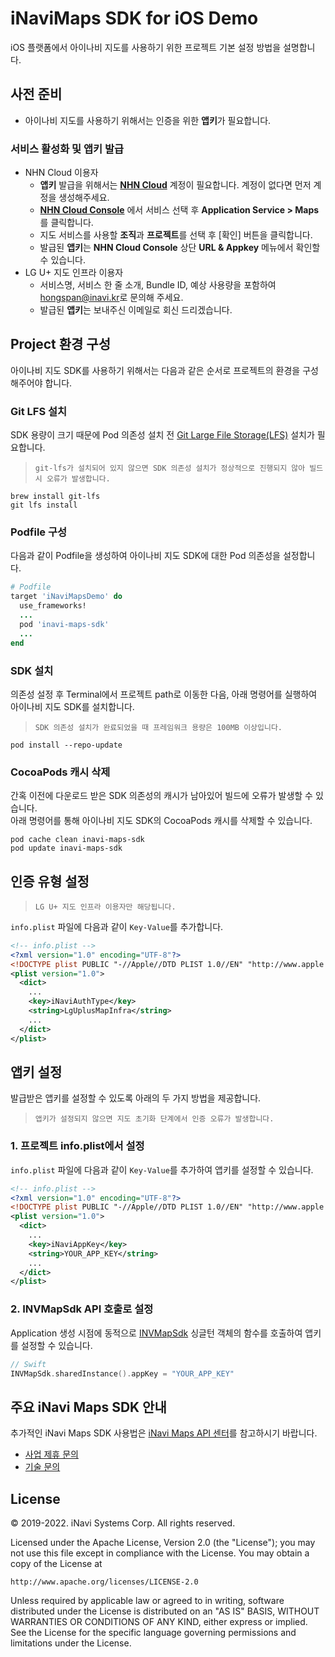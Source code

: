 # iNaviMaps SDK for iOS Demo
iOS 플랫폼에서 아이나비 지도를 사용하기 위한 프로젝트 기본 설정 방법을 설명합니다.

## 사전 준비
- 아이나비 지도를 사용하기 위해서는 인증을 위한 **앱키**가 필요합니다.

### 서비스 활성화 및 앱키 발급
- NHN Cloud 이용자
  - **앱키** 발급을 위해서는 **[NHN Cloud](https://www.toast.com/kr)** 계정이 필요합니다. 계정이 없다면 먼저 계정을 생성해주세요.
  - **[NHN Cloud Console](https://console.toast.com/)** 에서 서비스 선택 후 **Application Service > Maps**를 클릭합니다.
  - 지도 서비스를 사용할 **조직**과 **프로젝트**를 선택 후 [확인] 버튼을 클릭합니다.
  - 발급된 **앱키**는 **NHN Cloud Console** 상단 **URL & Appkey** 메뉴에서 확인할 수 있습니다.
- LG U+ 지도 인프라 이용자
  - 서비스명, 서비스 한 줄 소개, Bundle ID, 예상 사용량을 포함하여 [hongspan@inavi.kr](mailto:hongspan@inavi.kr)로 문의해 주세요.
  - 발급된 **앱키**는 보내주신 이메일로 회신 드리겠습니다.


## Project 환경 구성
아이나비 지도 SDK를 사용하기 위해서는 다음과 같은 순서로 프로젝트의 환경을 구성해주어야 합니다.

### Git LFS 설치
SDK 용량이 크기 때문에 Pod 의존성 설치 전 [Git Large File Storage(LFS)](https://git-lfs.github.com/) 설치가 필요합니다.
> `git-lfs가 설치되어 있지 않으면 SDK 의존성 설치가 정상적으로 진행되지 않아 빌드 시 오류가 발생합니다.`

```
brew install git-lfs
git lfs install
```

### Podfile 구성
다음과 같이 Podfile을 생성하여 아이나비 지도 SDK에 대한 Pod 의존성을 설정합니다.

```ruby
# Podfile
target 'iNaviMapsDemo' do
  use_frameworks!
  ...
  pod 'inavi-maps-sdk'
  ...
end
```

### SDK 설치
의존성 설정 후 Terminal에서 프로젝트 path로 이동한 다음, 아래 명령어를 실행하여 아이나비 지도 SDK를 설치합니다.
> `SDK 의존성 설치가 완료되었을 때 프레임워크 용량은 100MB 이상입니다.`
```
pod install --repo-update
```

### CocoaPods 캐시 삭제
간혹 이전에 다운로드 받은 SDK 의존성의 캐시가 남아있어 빌드에 오류가 발생할 수 있습니다.\
아래 명령어를 통해 아이나비 지도 SDK의 CocoaPods 캐시를 삭제할 수 있습니다.
```
pod cache clean inavi-maps-sdk
pod update inavi-maps-sdk
```


## 인증 유형 설정
> `LG U+ 지도 인프라 이용자만 해당됩니다.`

`info.plist` 파일에 다음과 같이 `Key-Value`를 추가합니다.
```xml
<!-- info.plist -->
<?xml version="1.0" encoding="UTF-8"?>
<!DOCTYPE plist PUBLIC "-//Apple//DTD PLIST 1.0//EN" "http://www.apple.com/DTDs/PropertyList-1.0.dtd">
<plist version="1.0">
  <dict>
    ...
    <key>iNaviAuthType</key>
    <string>LgUplusMapInfra</string>
    ...
  </dict>
</plist>
```


## 앱키 설정
발급받은 앱키를 설정할 수 있도록 아래의 두 가지 방법을 제공합니다. 

> `앱키가 설정되지 않으면 지도 초기화 단계에서 인증 오류가 발생합니다.`

### 1. 프로젝트 info.plist에서 설정
`info.plist` 파일에 다음과 같이 `Key-Value`를 추가하여 앱키를 설정할 수 있습니다.
```xml
<!-- info.plist -->
<?xml version="1.0" encoding="UTF-8"?>
<!DOCTYPE plist PUBLIC "-//Apple//DTD PLIST 1.0//EN" "http://www.apple.com/DTDs/PropertyList-1.0.dtd">
<plist version="1.0">
  <dict>
    ...
    <key>iNaviAppKey</key>
    <string>YOUR_APP_KEY</string>
    ...
  </dict>
</plist>
```

### 2. INVMapSdk API 호출로 설정
Application 생성 시점에 동적으로 [INVMapSdk](https://inavi-systems.github.io/inavi-maps-sdk-reference/ios/Classes/INVMapSdk.html) 싱글턴 객체의 함수를 호출하여 앱키를 설정할 수 있습니다.

```swift
// Swift
INVMapSdk.sharedInstance().appKey = "YOUR_APP_KEY"
```

## 주요 iNavi Maps SDK 안내
추가적인 iNavi Maps SDK 사용법은 [iNavi Maps API 센터](http://imapsapi.inavi.com/)를 참고하시기 바랍니다.
- [사업 제휴 문의](mailto:hongspan@inavi.kr)
- [기술 문의](mailto:abskl@inavi.kr)


## License
© 2019-2022. iNavi Systems Corp. All rights reserved.

Licensed under the Apache License, Version 2.0 (the "License");
you may not use this file except in compliance with the License.
You may obtain a copy of the License at

    http://www.apache.org/licenses/LICENSE-2.0

Unless required by applicable law or agreed to in writing, software
distributed under the License is distributed on an "AS IS" BASIS,
WITHOUT WARRANTIES OR CONDITIONS OF ANY KIND, either express or implied.
See the License for the specific language governing permissions and
limitations under the License.
